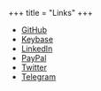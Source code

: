 +++
title = "Links"
+++

* [GitHub](https://github.com/hugomd)
* [Keybase](https://keybase.io/hugomd)
* [LinkedIn](https://www.linkedin.com/in/hugomd)
* [PayPal](https://paypal.me/hugo)
* [Twitter](https://twitter.com/hugojmd)
* [Telegram](https://t.me/hugomd)
